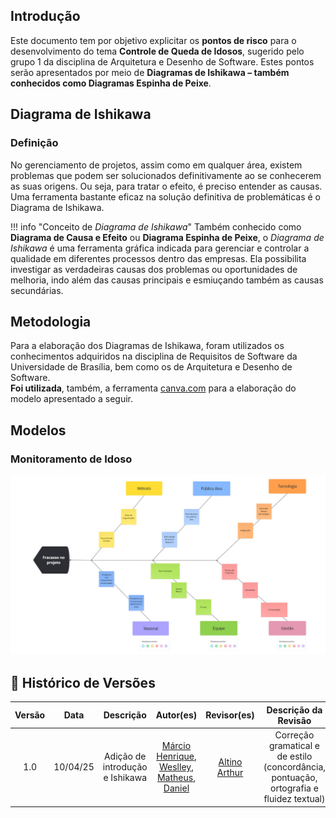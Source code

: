 ## Introdução

Este documento tem por objetivo explicitar os **pontos de risco** para o desenvolvimento do tema **Controle de Queda de Idosos**, sugerido pelo grupo 1 da disciplina de Arquitetura e Desenho de Software. Estes pontos serão apresentados por meio de **Diagramas de Ishikawa – também conhecidos como Diagramas Espinha de Peixe**.

## Diagrama de Ishikawa

### Definição

No gerenciamento de projetos, assim como em qualquer área, existem problemas que podem ser solucionados definitivamente ao se conhecerem as suas origens. Ou seja, para tratar o efeito, é preciso entender as causas. Uma ferramenta bastante eficaz na solução definitiva de problemáticas é o Diagrama de Ishikawa.

!!! info "Conceito de *Diagrama de Ishikawa*"
    Também conhecido como **Diagrama de Causa e Efeito** ou **Diagrama Espinha de Peixe**, o *Diagrama de Ishikawa* é uma ferramenta gráfica indicada para gerenciar e controlar a qualidade em diferentes processos dentro das empresas. Ela possibilita investigar as verdadeiras causas dos problemas ou oportunidades de melhoria, indo além das causas principais e esmiuçando também as causas secundárias.

## Metodologia

Para a elaboração dos Diagramas de Ishikawa, foram utilizados os conhecimentos adquiridos na disciplina de Requisitos de Software da Universidade de Brasília, bem como os de Arquitetura e Desenho de Software.  
**Foi utilizada**, também, a ferramenta [canva.com](https://www.canva.com) para a elaboração do modelo apresentado a seguir.

## Modelos

### Monitoramento de Idoso

![monitora](../assets/ishikawa.jpg)

## 📄 Histórico de Versões

| Versão | Data     | Descrição                      | Autor(es)                                                                                                       | Revisor(es) | Descrição da Revisão |
|:------:|:--------:|:------------------------------:|:---------------------------------------------------------------------------------------------------------------:|:-----------:|:---------------------:|
| 1.0    | 10/04/25 | Adição de introdução e Ishikawa | [Márcio Henrique](https://github.com/DeM4rcio), [Weslley](https://github.com/weslley17w), [Matheus](https://github.com/MatheusHenrickSantos), [Daniel](https://github.com/daniel-de-sousa) |     [Altino Arthur](https://github.com/arthurrochamoreira)        |   Correção gramatical e de estilo (concordância, pontuação, ortografia e fluidez textual)            |
